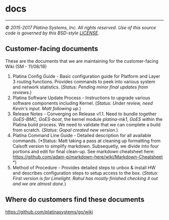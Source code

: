 # docs

---

*&copy; 2015-2017 Platina Systems, Inc. All rights reserved.
Use of this source code is governed by this BSD-style [LICENSE].*

[LICENSE]: ../LICENSE

## Customer-facing documents
These are the documents that we are maintaining for the customer-facing Wiki (SM - 11/08/18)
1. Platina Config Guide - Basic configuration guide for Platform and Layer 3 routing functions. Provides commands to peek into various system and network statistics. (*Status: Pending minor final updates from reviews.*)
2. Platina Software Update Process - Instructions to upgrade various software components including Kernel. (*Status: Under  review, need Kevin's input. Matt following up.*)
3. Release Notes - Converging on Release v1.1. Need to bundle together *GoES-BMC*, *GoES-boot*, the kernel module *platina-mk1*, *GoES* within the Platina build process. We need to validate that we can complete a build from scratch. (*Status: Gopal created new version.*)
4. Platina Command Line Guide - Detailed description for all available commands. (*Status: Matt taking a pass at cleaning up formatting from Calsoft version to simplify markdown. Subsequetly, we divide into four portions and edit for final clean-up. See markdown cheatsheet here: https://github.com/adam-p/markdown-here/wiki/Markdown-Cheatsheet *)
5. Method of Procedure - Provides detailed steps to unbox & install HW and describes configuration steps to setup access to the box. (*Status: First version is for Limelight. Rahul has mostly finished checking it out and we are almost done.*)

## Where do customers find these documents
https://github.com/platinasystems/go/wiki
